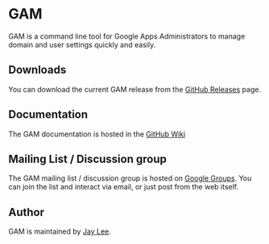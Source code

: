 GAM
============================
GAM is a command line tool for Google Apps Administrators to manage domain and user settings quickly and easily.

Downloads
---------
You can download the current GAM release from the [GitHub Releases] page.

Documentation
------------------
The GAM documentation is hosted in the [GitHub Wiki]

Mailing List / Discussion group
-------------------------------
The GAM mailing list / discussion group is hosted on [Google Groups].  You can join the list and interact via email, or just post from the web itself.

Author
------
GAM is maintained by <a href="mailto:jay0lee@gmail.com">Jay Lee</a>.

[GAM release]: https://git.io/gamreleases
[GitHub Releases]: https://github.com/jay0lee/GAM/releases
[GitHub]: https://github.com/jay0lee/GAM/tree/master
[GitHub Wiki]: https://github.com/jay0lee/GAM/wiki/
[Google Groups]: http://groups.google.com/group/google-apps-manager
